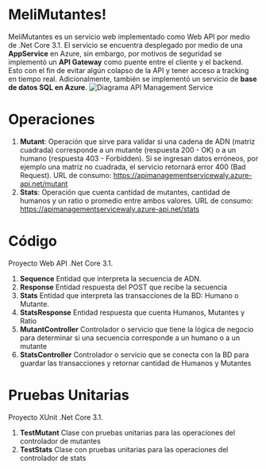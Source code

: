 # MeliMutantes!

MeliMutantes es un servicio web implementado como Web API por medio de .Net Core 3.1. El servicio se encuentra desplegado por medio de una **AppService** en Azure, sin embargo, por motivos de seguridad se implementó un **API Gateway** como puente entre el cliente y el backend. Esto con el fin de evitar algún colapso de la API y tener acceso a tracking en tiempo real. Adicionalmente, también se implementó un servicio de **base de datos SQL en Azure**.
![Diagrama API Management Service](https://www.optiv.com/sites/default/files/inline-images/azure_api_1.png)

# Operaciones

 1. **Mutant**: Operación que sirve para validar si una cadena de ADN (matriz cuadrada) corresponde a un mutante (respuesta 200 - OK) o a un humano (respuesta 403 - Forbidden). Si se ingresan datos erróneos, por ejemplo una matriz no cuadrada, el servicio retornará error 400 (Bad Request). URL de consumo: https://apimanagementservicewaly.azure-api.net/mutant
 2. **Stats**: Operación que cuenta cantidad de mutantes, cantidad de humanos y un ratio o promedio entre ambos valores. URL de consumo: https://apimanagementservicewaly.azure-api.net/stats

# Código

Proyecto Web API .Net Core 3.1.

 1. **Sequence** Entidad que interpreta la secuencia de ADN.
 2. **Response** Entidad respuesta del POST que recibe la secuencia
 3. **Stats** Entidad que interpreta las transacciones de la BD: Humano o Mutante.
 4. **StatsResponse** Entidad respuesta que cuenta Humanos, Mutantes y Ratio
 5. **MutantController** Controlador o servicio que tiene la lógica de negocio para determinar si una secuencia corresponde a un humano o a un mutante
 6. **StatsController** Controlador o servicio que se conecta con la BD para guardar las transacciones y retornar cantidad de Humanos y Mutantes


# Pruebas Unitarias
Proyecto XUnit .Net Core 3.1.

 1. **TestMutant** Clase con pruebas unitarias para las operaciones del controlador de mutantes
 2. **TestStats** Clase con pruebas unitarias para las operaciones del controlador de stats
